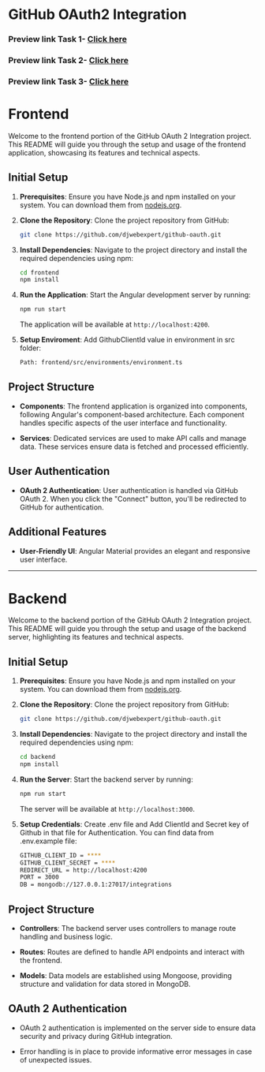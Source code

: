 # GitHub OAuth2 Integration

### Preview link Task 1- [Click here](https://www.loom.com/share/455e60248b794031b2f400ce33a5367f?sid=edeabb27-c86d-48b8-9054-669b7f2a60a5)

### Preview link Task 2- [Click here](https://www.loom.com/share/e748f74d58934e5eb2fff692f9b93085?sid=c3c4e7bc-d613-4555-8eb2-9a6e8d83a331)

### Preview link Task 3- [Click here](https://www.loom.com/share/31e7f7bff2414f4fbc78d3b3f9e05d1f?sid=9a1db870-fb8e-46f7-adb7-4b855e271af7)


# Frontend

Welcome to the frontend portion of the GitHub OAuth 2 Integration project. This README will guide you through the setup and usage of the frontend application, showcasing its features and technical aspects.

## Initial Setup

1. **Prerequisites**: Ensure you have Node.js and npm installed on your system. You can download them from [nodejs.org](https://nodejs.org/).

2. **Clone the Repository**: Clone the project repository from GitHub:

   ```bash
   git clone https://github.com/djwebexpert/github-oauth.git
   ```

3. **Install Dependencies**: Navigate to the project directory and install the required dependencies using npm:

   ```bash
   cd frontend
   npm install
   ```

4. **Run the Application**: Start the Angular development server by running:

   ```bash
   npm run start
   ```

   The application will be available at `http://localhost:4200`.
   
5. **Setup Enviroment**: Add GithubClientId value in environment in src folder:

   ```bash
   Path: frontend/src/environments/environment.ts
   ```

## Project Structure

- **Components**: The frontend application is organized into components, following Angular's component-based architecture. Each component handles specific aspects of the user interface and functionality.

- **Services**: Dedicated services are used to make API calls and manage data. These services ensure data is fetched and processed efficiently.

## User Authentication

- **OAuth 2 Authentication**: User authentication is handled via GitHub OAuth 2. When you click the "Connect" button, you'll be redirected to GitHub for authentication.

## Additional Features

- **User-Friendly UI**: Angular Material provides an elegant and responsive user interface.


------------------------------------


# Backend

Welcome to the backend portion of the GitHub OAuth 2 Integration project. This README will guide you through the setup and usage of the backend server, highlighting its features and technical aspects.

## Initial Setup

1. **Prerequisites**: Ensure you have Node.js and npm installed on your system. You can download them from [nodejs.org](https://nodejs.org/).

2. **Clone the Repository**: Clone the project repository from GitHub:

   ```bash
   git clone https://github.com/djwebexpert/github-oauth.git
   ```

3. **Install Dependencies**: Navigate to the project directory and install the required dependencies using npm:

   ```bash
   cd backend
   npm install
   ```

4. **Run the Server**: Start the backend server by running:

   ```bash
   npm run start
   ```

   The server will be available at `http://localhost:3000`.
   
5. **Setup Credentials**: Create .env file and Add ClientId and Secret key of Github in that file for Authentication. You can find data from .env.example file:

   ```bash
   GITHUB_CLIENT_ID = ****
   GITHUB_CLIENT_SECRET = ****
   REDIRECT_URL = http://localhost:4200
   PORT = 3000
   DB = mongodb://127.0.0.1:27017/integrations
   ```

## Project Structure

- **Controllers**: The backend server uses controllers to manage route handling and business logic.

- **Routes**: Routes are defined to handle API endpoints and interact with the frontend.

- **Models**: Data models are established using Mongoose, providing structure and validation for data stored in MongoDB.

## OAuth 2 Authentication

- OAuth 2 authentication is implemented on the server side to ensure data security and privacy during GitHub integration.

- Error handling is in place to provide informative error messages in case of unexpected issues.
